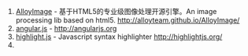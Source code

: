 1. [AlloyImage](https://github.com/AlloyTeam/AlloyImage) - 基于HTML5的专业级图像处理开源引擎。An image processing lib based on html5. http://alloyteam.github.io/AlloyImage/
2. [angular.js](https://github.com/angular/angular.js) - http://angularjs.org
3. [highlight.js](https://github.com/isagalaev/highlight.js) - Javascript syntax highlighter http://highlightjs.org/
4. 

